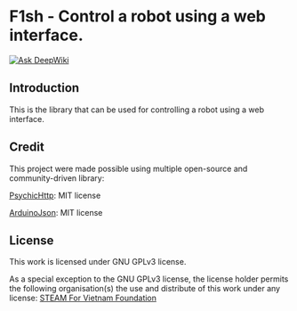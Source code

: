 # F1sh - Control a robot using a web interface.
[![Ask DeepWiki](https://deepwiki.com/badge.svg)](https://deepwiki.com/F1sh-org/F1sh-static)

## Introduction
This is the library that can be used for controlling a robot using a web interface.

## Credit

This project were made possible using multiple open-source and community-driven library:

[PsychicHttp](https://github.com/hoeken/PsychicHttp.git): MIT license

[ArduinoJson](https://github.com/bblanchon/ArduinoJson.git): MIT license

## License
This work is licensed under GNU GPLv3 license.

As a special exception to the GNU GPLv3 license, the license holder permits the following organisation(s) the use and distribute of this work under any license: [STEAM For Vietnam Foundation](https://github.com/STEAMforVietnam)



